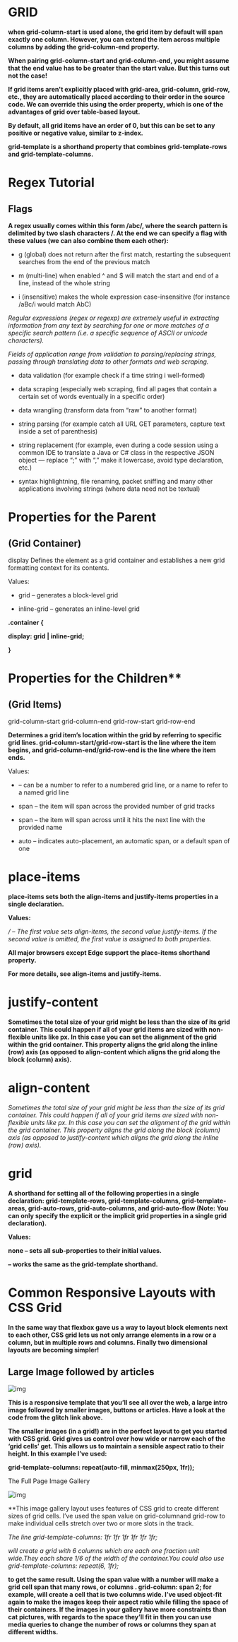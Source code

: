# GRID

**when grid-column-start is used alone, the grid item by default will span exactly one column. However, you can extend the item across multiple columns by adding the grid-column-end property.**

**When pairing grid-column-start and grid-column-end, you might assume that the end value has to be greater than the start value. But this turns out not the case!**

**If grid items aren't explicitly placed with grid-area, grid-column, grid-row, etc., they are automatically placed according to their order in the source code. We can override this using the order property, which is one of the advantages of grid over table-based layout.**

**By default, all grid items have an order of 0, but this can be set to any positive or negative value, similar to z-index.**

**grid-template is a shorthand property that combines grid-template-rows and grid-template-columns.**

# Regex Tutorial

## Flags


**A regex usually comes within this form /abc/, where the search pattern is delimited by two slash characters /. At the end we can specify a flag with these values (we can also combine them each other):**

* g (global) does not return after the first match, restarting the subsequent searches from the end of the previous match

* m (multi-line) when enabled ^ and $ will match the start and end of a line, instead of the whole string

* i (insensitive) makes the whole expression case-insensitive (for instance /aBc/i would match AbC)


*Regular expressions (regex or regexp) are extremely useful in extracting information from any text by searching for one or more matches of a specific search pattern (i.e. a specific sequence of ASCII or unicode characters).*

*Fields of application range from validation to parsing/replacing strings, passing through translating data to other formats and web scraping.*

* data validation (for example check if a time string i well-formed)

* data scraping (especially web scraping, find all pages that contain a certain set of words eventually in a specific order)

* data wrangling (transform data from “raw” to another format)

* string parsing (for example catch all URL GET parameters, capture text inside a set of parenthesis)

* string replacement (for example, even during a code session using a common IDE to translate a Java or C# class in the respective JSON object — replace “;” with “,” make it lowercase, avoid type declaration, etc.)

* syntax highlightning, file renaming, packet sniffing and many other applications involving strings (where data need not be textual)


# Properties for the Parent

## (Grid Container)

display
Defines the element as a grid container and establishes a new grid formatting context for its contents.

Values:

* grid – generates a block-level grid

* inline-grid – generates an inline-level grid

**.container {**

**display: grid | inline-grid;**

**}**

# Properties for the Children**

## (Grid Items)

grid-column-start
grid-column-end
grid-row-start
grid-row-end

**Determines a grid item’s location within the grid by referring to specific grid lines. grid-column-start/grid-row-start is the line where the item begins, and grid-column-end/grid-row-end is the line where the item ends.**

Values:

* <line> – can be a number to refer to a numbered grid line, or a name to refer to a named grid line

* span <number> – the item will span across the provided number of grid tracks

* span <name> – the item will span across until it hits the next line with the provided name

* auto – indicates auto-placement, an automatic span, or a default span of one

# place-items

**place-items sets both the align-items and justify-items properties in a single declaration.**

**Values:**

*<align-items> / <justify-items> – The first value sets align-items, the second value justify-items. If the second value is omitted, the first value is assigned to both properties.*

**All major browsers except Edge support the place-items shorthand property.**

**For more details, see align-items and justify-items.**

# justify-content

**Sometimes the total size of your grid might be less than the size of its grid container. This could happen if all of your grid items are sized with non-flexible units like px. In this case you can set the alignment of the grid within the grid container. This property aligns the grid along the inline (row) axis (as opposed to align-content which aligns the grid along the block (column) axis).**

# align-content

*Sometimes the total size of your grid might be less than the size of its grid container. This could happen if all of your grid items are sized with non-flexible units like px. In this case you can set the alignment of the grid within the grid container. This property aligns the grid along the block (column) axis (as opposed to justify-content which aligns the grid along the inline (row) axis).*

# grid

**A shorthand for setting all of the following properties in a single declaration: grid-template-rows, grid-template-columns, grid-template-areas, grid-auto-rows, grid-auto-columns, and grid-auto-flow (Note: You can only specify the explicit or the implicit grid properties in a single grid declaration).**

**Values:**

 **none – sets all sub-properties to their initial values.**

 **<grid-template> – works the same as the grid-template shorthand.**

# Common Responsive Layouts with CSS Grid 

 **In the same way that flexbox gave us a way to layout block elements next to each other, CSS grid lets us not only arrange elements in a row or a column, but in multiple rows and columns. Finally two dimensional layouts are becoming simpler!**

## Large Image followed by articles

 ![img](/img/cat.gif)

 **This is a responsive template that you’ll see all over the web, a large intro image followed by smaller images, buttons or articles. Have a look at the code from the glitch link above.**

**The smaller images (in a grid!) are in the perfect layout to get you started with CSS grid. Grid gives us control over how wide or narrow each of the ‘grid cells’ get. This allows us to maintain a sensible aspect ratio to their height. In this example I’ve used:**

**grid-template-columns: repeat(auto-fill, minmax(250px, 1fr));**


The Full Page Image Gallery

 ![img](/img/cat2.gif)

**This image gallery layout uses features of CSS grid to create different sizes of grid cells. I’ve used the span value on grid-columnand grid-row to make individual cells stretch over two or more slots in the track.

 *The line grid-template-columns: 1fr 1fr 1fr 1fr 1fr 1fr;*

*will create a grid with 6 columns which are each one fraction unit wide.They each share 1/6 of the width of the container.You could also use*
*grid-template-columns: repeat(6, 1fr);*

**to get the same result. Using the span value with a number will make a grid cell span that many rows, or columns . grid-column: span 2; for example, will create a cell that is two columns wide. I’ve used object-fit again to make the images keep their aspect ratio while filling the space of their containers. If the images in your gallery have more constraints than cat pictures, with regards to the space they’ll fit in then you can use media queries to change the number of rows or columns they span at different widths.**




